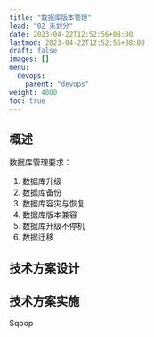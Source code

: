 ```yaml
---
title: "数据库版本管理"
lead: "02 未划分"
date: 2023-04-22T12:52:56+08:00
lastmod: 2023-04-22T12:52:56+08:00
draft: false
images: []
menu:
  devops:
    parent: "devops"
weight: 4000
toc: true
---
```


## 概述

数据库管理要求：
1. 数据库升级
2. 数据库备份
3. 数据库容灾与恢复
4. 数据库版本兼容
5. 数据库升级不停机
6. 数据迁移

## 技术方案设计

## 技术方案实施



Sqoop
